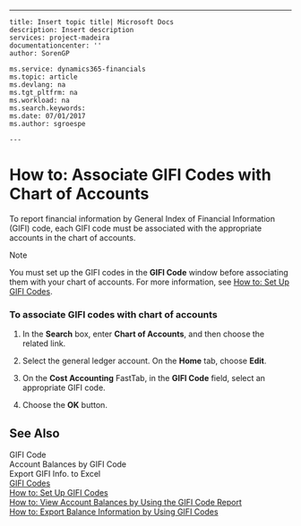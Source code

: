 ---
    title: Insert topic title| Microsoft Docs
    description: Insert description
    services: project-madeira
    documentationcenter: ''
    author: SorenGP

    ms.service: dynamics365-financials
    ms.topic: article
    ms.devlang: na
    ms.tgt_pltfrm: na
    ms.workload: na
    ms.search.keywords:
    ms.date: 07/01/2017
    ms.author: sgroespe

    ---
# How to: Associate GIFI Codes with Chart of Accounts
To report financial information by General Index of Financial Information \(GIFI\) code, each GIFI code must be associated with the appropriate accounts in the chart of accounts.  
  
> [!NOTE]  
>  You must set up the GIFI codes in the **GIFI Code** window before associating them with your chart of accounts. For more information, see [How to: Set Up GIFI Codes](../how-to-set-up-gifi-codes.md).  
  
### To associate GIFI codes with chart of accounts  
  
1.  In the **Search** box, enter **Chart of Accounts**, and then choose the related link.  
  
2.  Select the general ledger account. On the **Home** tab, choose **Edit**.  
  
3.  On the **Cost Accounting** FastTab, in the **GIFI Code** field, select an appropriate GIFI code.  
  
4.  Choose the **OK** button.  
  
## See Also  
 GIFI Code   
 Account Balances by GIFI Code   
 Export GIFI Info. to Excel   
 [GIFI Codes](../gifi-codes.md)   
 [How to: Set Up GIFI Codes](../how-to-set-up-gifi-codes.md)   
 [How to: View Account Balances by Using the GIFI Code Report](../how-to-view-account-balances-by-using-the-gifi-code-report.md)   
 [How to: Export Balance Information by Using GIFI Codes](../how-to-export-balance-information-by-using-gifi-codes.md)